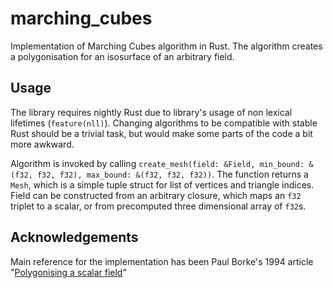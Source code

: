 # marching_cubes

Implementation of Marching Cubes algorithm in Rust. The algorithm creates a polygonisation for an isosurface of an arbitrary field.

## Usage

The library requires nightly Rust due to library's usage of non lexical lifetimes (`feature(nll)`). Changing algorithms to be compatible with stable Rust should be a trivial task, but would make some parts of the code a bit more awkward.

Algorithm is invoked by calling `create_mesh(field: &Field, min_bound: &(f32, f32, f32), max_bound: &(f32, f32, f32))`. The function returns a `Mesh`, which is a simple tuple struct for list of vertices and triangle indices. Field can be constructed from an arbitrary closure, which maps an `f32` triplet to a scalar, or from precomputed three dimensional array of `f32`s.

## Acknowledgements

Main reference for the implementation has been Paul Borke's 1994 article "[Polygonising a scalar field](http://paulbourke.net/geometry/polygonise/)"


